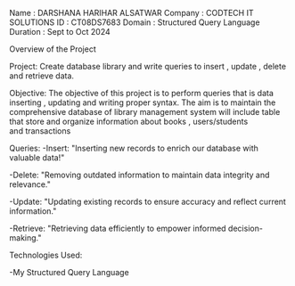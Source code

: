 Name : DARSHANA HARIHAR ALSATWAR
Company : CODTECH IT SOLUTIONS 
ID : CT08DS7683
Domain : Structured Query Language
Duration : Sept to Oct 2024

Overview of the Project

Project: Create database library and write queries to insert , update , delete and retrieve data.

Objective: 
The objective of this project is to perform queries that is data inserting , updating and writing proper syntax. The aim is to maintain the comprehensive database of library management system will include table that store and organize information about books , users/students and transactions

Queries:
-Insert: "Inserting new records to enrich our database with valuable data!"

-Delete: "Removing outdated information to maintain data integrity and relevance."

-Update: "Updating existing records to ensure accuracy and reflect current information."

-Retrieve: "Retrieving data efficiently to empower informed decision-making."

Technologies Used:

-My Structured Query Language
